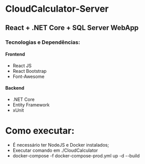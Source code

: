 # CloudCalculator-Server

## React + .NET Core + SQL Server WebApp

### Tecnologias e Dependências:

#### Frontend
- React JS
- React Bootstrap
- Font-Awesome

#### Backend
- .NET Core
- Entity Framework
- xUnit

# Como executar:
- É necessário ter NodeJS e Docker instalados;
- Executar comando em ./CloudCalculator
- docker-compose -f docker-compose-prod.yml up -d --build

